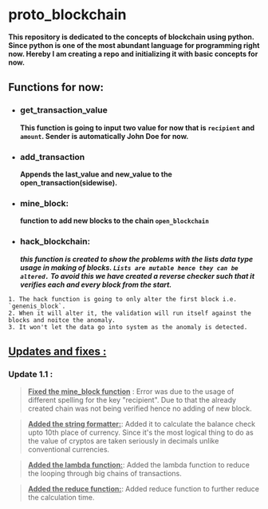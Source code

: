 # proto_blockchain

__This repository is dedicated to the concepts of blockchain using python. Since python is one of the most abundant language for programming right now. Hereby I am creating a repo and initializing it with basic concepts for now.__

## Functions for now:

* ### get_transaction_value
  __This function is going to input two value for now that is `recipient` and `amount`. Sender is automatically John Doe for now.__
  
* ### add_transaction
  __Appends the last_value and new_value to the open_transaction(sidewise).__
  
* ### mine_block:
  __function to add new blocks to the chain `open_blockchain`__

* ### hack_blockchain:
  __<em>this function is created to show the problems with the lists data type usage in making of blocks. `Lists are mutable hence they can be altered.` To avoid this we have created a reverse checker such that it verifies each and every block from the start. </em>__

``` .{line-numbers}
1. The hack function is going to only alter the first block i.e. `genenis_block`.
2. When it will alter it, the validation will run itself against the blocks and noitce the anomaly.
3. It won't let the data go into system as the anomaly is detected.
```
  
## <u>Updates and fixes :</u>

### Update 1.1 :

><u>__Fixed the mine_block function__</u>
: Error was due to the usage of different spelling for the key "recipient". Due to that the already created chain was not being verified hence no adding of new block.

><u>__Added the string formatter:__</u>:
Added it to calculate the balance check upto 10th place of currency. Since it's the most logical thing to do as the value of cryptos are taken seriously in decimals unlike conventional currencies. 

><u>__Added the lambda function:__</u>:
Added the lambda function to reduce the looping through big chains of transactions.

><u>__Added the reduce function:__</u>:
Added reduce function to further reduce the calculation time.

